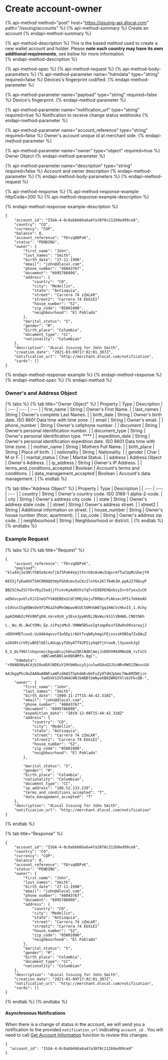 # Create account-owner

{% api-method method="post" host="https://issuing-api.dlocal.com" path="/issuing/accounts" %}
{% api-method-summary %}
Create an account
{% endapi-method-summary %}

{% api-method-description %}
This is the based method used to create a new wallet account and holder. Please **note each country may have its own additional requirements**, see below for more information.  
{% endapi-method-description %}

{% api-method-spec %}
{% api-method-request %}
{% api-method-body-parameters %}
{% api-method-parameter name="hdmdata" type="string" required=false %}
Devices's fingerprint codified. 
{% endapi-method-parameter %}

{% api-method-parameter name="payload" type="string" required=false %}
Device's fingerprint.
{% endapi-method-parameter %}

{% api-method-parameter name="notification\_url" type="string" required=true %}
Notification to receive change status webhooks
{% endapi-method-parameter %}

{% api-method-parameter name="account\_reference" type="string" required=false %}
Owner's account unique id at merchant side. 
{% endapi-method-parameter %}

{% api-method-parameter name="owner" type="object" required=true %}
Owner Object
{% endapi-method-parameter %}

{% api-method-parameter name="description" type="string" required=false %}
Account and owner description
{% endapi-method-parameter %}
{% endapi-method-body-parameters %}
{% endapi-method-request %}

{% api-method-response %}
{% api-method-response-example httpCode=200 %}
{% api-method-response-example-description %}

{% endapi-method-response-example-description %}

```
{
    "account_id": "ISGA-4-0c0abb666a6a4fa38f0c21260ed99ce8",
    "country": "CO",
    "currency": "COP",
    "balance": 0,
    "account_reference": "fOrvqODPvK",
    "status": "PENDING",
    "owner": {
        "first_name": "John",
        "last_names": "Smith",
        "birth_date": "27-11-1990",
        "email": "john@dlocal.com",
        "phone_number": "46043767",
        "document": "6095786098",
        "address": {
            "country": "CO",
            "city": "Medellin",
            "state": "Antioquia",
            "street": "Carrera 74 zZmLkR",
            "street2": "Carrera 74 EbXiEI"
            "house_number": "52",
            "zip_code": "05001000",
            "neighbourhood": "El Poblado"
        },
        "marital_status": "S",
        "gender": "M",
        "birth_place": "Colombia",
        "document_type": "CC",
        "nationality": "Colombian"
    },
    "description": "dLocal Issuing for John Smith",
    "creation_date": "2021-03-09T17:02:01.307Z",
    "notification_url": "http://merchant.dlocal.com/notification",
    "cards": []
}
```
{% endapi-method-response-example %}
{% endapi-method-response %}
{% endapi-method-spec %}
{% endapi-method %}

### Owner's and Address Object

{% tabs %}
{% tab title="Owner Object" %}
| Property | Type | Description |
| :--- | :--- | :--- |
| first\_name | String | Owner's First Name.  |
| last\_names | String | Owner's complete Last Names.  |
| birth\_date | String | Owner's birth date. ISO 8601 Data time with time zone.  |
| email | String | Owner's email.  |
| phone\_number | String | Owner's cellphone number.   |
| document | String | Owner’s personal identification number.  |
| document\_type | String | Owner's personal identification type.  ****  |
| expedition\_date | String | Owner's personal identification expedition date. ISO 8601 Data time with time zone.  |
| mother\_name | String | Mothers Full Name.  |
| birth\_place | String | Place of birth.  |
| nationality | String | Nationality.  |
| gender | Char | M or F.  |
| marital\_status | Char | Marital Status. |
| address | Address Object | Owner's Address.  |
| ip\_address | String | Owner's IP Address.  |
| terms\_and\_conditions\_accepted | Boolean | Account's terms and conditions.   |
| data\_management\_accepted | Boolean | Account's data management.  |
{% endtab %}

{% tab title="Address Object" %}
| Property | Type | Description |
| :--- | :--- | :--- |
| country | String | Owner's country code. ISO 3166-1 alpha-2-code.  |
| city | String | Owner's address city code.  |
| state | String | Owner's address state code.  |
| street | String | Owner's address street.  |
| street2 | String | Additional information on street.  |
| house\_number | String | Owner's house number \(floor, apartment\).  |
| zip\_code | String | Owner's address zip code.  |
| neighbourhood | String | Neighbourhood or district.  |
{% endtab %}
{% endtabs %}

### Example Request

{% tabs %}
{% tab title="Request" %}
```text
{
    "account_reference": "fOrvqODPvK",
    "payload": "kla44j1e3NlY5BSo9z4ofjb75PaK4Vpjt5nrU8s8vWuIUgxrmTTuCUpMcUGejYO
                KES5jfyEwHXXTSHCRR0QOtWyFGh8cmvSuCKzIlnY6x2KlT64K3H.ppAJZ7OQuyP
                BB2SCXw2SCYOvYDy25adjjftckcKyAd65hz7qTvtE0EREHQxbiyInrGfyex2uCK
                wQ9dvcpxUlzXJJIneGfYVAQEBEm1CdC5MQjGejuTDRNzcPiAksecXF5iTmk6eAX
                vIdVuxISg0QWvOe9fCMGa2hUMnGWpwoNSUC56MnGW87gq1HACVcHkxI5_1.9ihy
                ppAIKWbZcFKV8NTghN.nkre9zH_y3ExnJpyWVEL3NvWurk51lVB4WG.CNOt96h
                L._Wu_0L.BwCtOMu_Ep.ziPajoMu5.VNNW5BSuxIgtaqpRxuYIdw0xO9sarwyjJ
                vDOhhMETcouU.Uz8464qnvvYIw5Epir6UtTvqbRyhmgiFEjsnzxK9B5qfZvQAuZ
                a2bU0tzrU9juBhElbElLAUugLyTUbyATf92PIiyhqOfjVrwxN_l3yoonkJgI
                E_X_Qs796tlnhqvnmccbguaDcujhDna2QKlNdHlAmjJvDOhhM4XM0oGN_tvfvCS
                nBNleW5BNlan0QkBMfs.8gC",
    "hdmdata": "rO0ABXNyACdjb20udGhlNDEuY29tbW9ucy5jcnlwdG8uQ3J5cHRvRW52ZWxvcGU
                AAJbgqPhc8wIAA0wABWFsaWFzdAASTGphdmEvbGFuZy9TdHJpbmc7WwAMZW5jcn
                lwdGVkS2V5dAACW0JbABBlbmNyeXB0ZWRQYXlsb2FkcQB-", 
    "owner": {
        "first_name": "John",
        "last_names": "Smith",
        "birth_date": "1990-11-27T15:44:42.310Z",
        "email": "john@dlocal.com",
        "phone_number": "46043767",
        "document": "6095786098",
        "expedition_date": "2019-12-08T15:44:42.310Z"
        "address": {
            "country": "CO",
            "city": "Medellin",
            "state": "Antioquia",
            "street": "Carrera 74 zZmLkR",
            "street2": "Carrera 74 EbXiEI",
            "house_number": "52",
            "zip_code": "05001000",
            "neighbourhood": "El Poblado"
        },
        
        "marital_status": "S",
        "gender": "M",
        "birth_place": "Colombia",
        "nationality": "Colombian",
        "document_type": "CC",
        "ip_address": "186.52.133.239",
        "terms_and_conditions_accepted": "T",
        "data_management_accepted": "T"
    },
    "description": "dLocal Issuing for John Smith",
    "notification_url": "http://merchant.dlocal.com/notification"
}
```
{% endtab %}

{% tab title="Response" %}
```text
{
    "account_id": "ISGA-4-0c0abb666a6a4fa38f0c21260ed99ce8",
    "country": "CO",
    "currency": "COP",
    "balance": 0,
    "account_reference": "fOrvqODPvK",
    "status": "PENDING",
    "owner": {
        "first_name": "John",
        "last_names": "Smith",
        "birth_date": "27-11-1990",
        "email": "john@dlocal.com",
        "phone_number": "46043767",
        "document": "6095786098",
        "address": {
            "country": "CO",
            "city": "Medellin",
            "state": "Antioquia",
            "street": "Carrera 74 zZmLkR",
            "street2": "Carrera 74 EbXiEI"
            "house_number": "52",
            "zip_code": "05001000",
            "neighbourhood": "El Poblado"
        },
        "marital_status": "S",
        "gender": "M",
        "birth_place": "Colombia",
        "document_type": "CC",
        "nationality": "Colombian"
    },
    "description": "dLocal Issuing for John Smith",
    "creation_date": "2021-03-09T17:02:01.307Z",
    "notification_url": "http://merchant.dlocal.com/notification",
    "cards": []
}
```
{% endtab %}
{% endtabs %}

#### Asynchronous Notifications

When there is a change of status in the account, we will send you a notification to the provided `notification_url` indicating `account_id` . You will need to call [Get Account Information](../../manage-accounts/get-account-information.md) function to review this changes.

```text
{ 
  "account_id": "ISGA-4-0c0abb666a6a4fa38f0c21260ed99ce8" 
}
```

